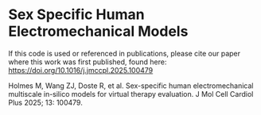 # Sex Specific Human Electromechanical Models

If this code is used or referenced in publications, please cite our paper where this work was first published, found here: https://doi.org/10.1016/j.jmccpl.2025.100479

Holmes M, Wang ZJ, Doste R, et al. Sex-specific human electromechanical multiscale in-silico models for virtual therapy evaluation. J Mol Cell Cardiol Plus 2025; 13: 100479.
